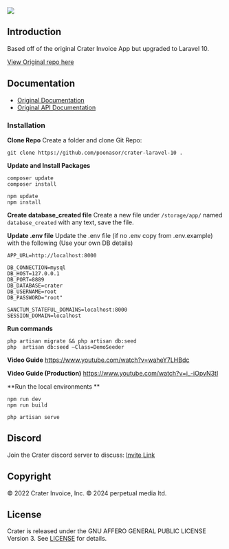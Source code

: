 <img src="https://res.cloudinary.com/bytefury/image/upload/v1574149856/Crater/craterframe.png">

## Introduction

Based off of the original Crater Invoice App but upgraded to Laravel 10.

[View Original repo here](https://github.com/crater-invoice/crater)

## Documentation

- [Original Documentation](https://docs.craterapp.com/)
- [Original API Documentation](https://api-docs.craterapp.com)

### Installation

**Clone Repo**
Create a folder and clone Git Repo:
```
git clone https://github.com/poonasor/crater-laravel-10 .
```

**Update and Install Packages**
```
composer update
composer install
```
```
npm update
npm install
```
**Create database_created file**
Create a new file under `/storage/app/` named `database_created` with any text, save the file.

**Update .env file**
Update the .env file (if no .env copy from .env.example) with the following
(Use your own DB details)
```
APP_URL=http://localhost:8000

DB_CONNECTION=mysql
DB_HOST=127.0.0.1
DB_PORT=8889
DB_DATABASE=crater
DB_USERNAME=root
DB_PASSWORD="root"

SANCTUM_STATEFUL_DOMAINS=localhost:8000
SESSION_DOMAIN=localhost
```

**Run commands**
```
php artisan migrate && php artisan db:seed
php  artisan db:seed —Class=DemoSeeder
```

**Video Guide**
https://www.youtube.com/watch?v=waheY7LHBdc

**Video Guide (Production)**
https://www.youtube.com/watch?v=i_-iOpvN3tI

**Run the local environments **
```
npm run dev
npm run build

php artisan serve
```

## Discord

Join the Crater discord server to discuss:
[Invite Link](https://discord.gg/nyTstm6)

## Copyright

© 2022 Crater Invoice, Inc.
© 2024 perpetual media ltd.

## License

Crater is released under the GNU AFFERO GENERAL PUBLIC LICENSE Version 3.
See [LICENSE](LICENSE) for details.

